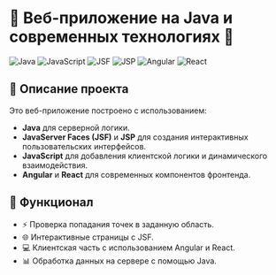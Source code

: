 # 🌟 Веб-приложение на Java и современных технологиях 🌟

![Java](https://img.shields.io/badge/Java-ED8B00?style=for-the-badge&logo=java&logoColor=white)
![JavaScript](https://img.shields.io/badge/JavaScript-F7DF1E?style=for-the-badge&logo=javascript&logoColor=black)
![JSF](https://img.shields.io/badge/JSF-3776AB?style=for-the-badge&logo=java&logoColor=white)
![JSP](https://img.shields.io/badge/JSP-232F3E?style=for-the-badge&logo=apache-tomcat&logoColor=white)
![Angular](https://img.shields.io/badge/Angular-DD0031?style=for-the-badge&logo=angular&logoColor=white)
![React](https://img.shields.io/badge/React-61DAFB?style=for-the-badge&logo=react&logoColor=black)

## 📜 Описание проекта
Это веб-приложение построено с использованием:
- **Java** для серверной логики.
- **JavaServer Faces (JSF)** и **JSP** для создания интерактивных пользовательских интерфейсов.
- **JavaScript** для добавления клиентской логики и динамического взаимодействия.
- **Angular** и **React** для современных компонентов фронтенда.

## 🚀 Функционал
- ⚡ Проверка попадания точек в заданную область.
- 🌐 Интерактивные страницы с JSF.
- 💻 Клиентская часть с использованием Angular и React.
- 📊 Обработка данных на сервере с помощью Java.

